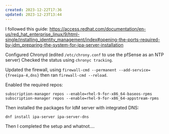 ```yaml
---
created: 2023-12-22T17:36
updated: 2023-12-23T13:44
---
```

I followed this guide: https://access.redhat.com/documentation/en-us/red_hat_enterprise_linux/9/html-single/installing_identity_management/index#opening-the-ports-required-by-idm_preparing-the-system-for-ipa-server-installation

Configured Chronyd (edited `/etc/chrony.conf` to use the pfSense as an NTP server)
Checked the status using `chronyc tracking`.

Updated the firewall, using `firewall-cmd --permanent --add-service={freeipa-4,dns}` then ran `firewall-cmd --reload`.

Enabled the required repos:
```
subscription-manager repos --enable=rhel-9-for-x86_64-baseos-rpms
subscription-manager repos --enable=rhel-9-for-x86_64-appstream-rpms
```

Then installed the packages for IdM server with integrated DNS:
```
dnf install ipa-server ipa-server-dns
```

Then I completed the setup and whatnot....